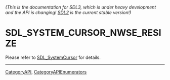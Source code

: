 ###### (This is the documentation for SDL3, which is under heavy development and the API is changing! [SDL2](https://wiki.libsdl.org/SDL2/) is the current stable version!)
# SDL_SYSTEM_CURSOR_NWSE_RESIZE

Please refer to [SDL_SystemCursor](SDL_SystemCursor) for details.

----
[CategoryAPI](CategoryAPI), [CategoryAPIEnumerators](CategoryAPIEnumerators)

